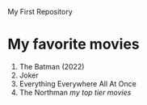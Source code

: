 
My First Repository
# **My favorite movies**
1. The Batman (2022)
2. Joker
3. Everything Everywhere All At Once
4. The Northman
*my top tier movies*
